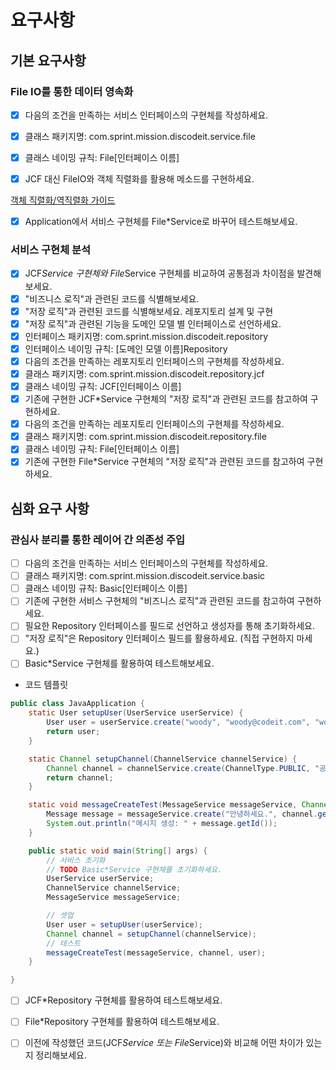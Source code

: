 # 요구사항

## 기본 요구사항

### File IO를 통한 데이터 영속화

- [x]  다음의 조건을 만족하는 서비스 인터페이스의 구현체를 작성하세요.

- [x]  클래스 패키지명: com.sprint.mission.discodeit.service.file

- [x]  클래스 네이밍 규칙: File[인터페이스 이름]

- [x]  JCF 대신 FileIO와 객체 직렬화를 활용해 메소드를 구현하세요.

[객체 직렬화/역직렬화 가이드](https://www.notion.so/13b6fd228e8d80c6b144cdfbf518a9f7?pvs=21)

- [x]  Application에서 서비스 구현체를 File*Service로 바꾸어 테스트해보세요.

### 서비스 구현체 분석

- [x] JCF*Service 구현체와 File*Service 구현체를 비교하여 공통점과 차이점을 발견해보세요.
- [x] "비즈니스 로직"과 관련된 코드를 식별해보세요.
- [x] "저장 로직"과 관련된 코드를 식별해보세요.
  레포지토리 설계 및 구현
- [x] "저장 로직"과 관련된 기능을 도메인 모델 별 인터페이스로 선언하세요.
- [x] 인터페이스 패키지명: com.sprint.mission.discodeit.repository
- [x] 인터페이스 네이밍 규칙: [도메인 모델 이름]Repository
- [x] 다음의 조건을 만족하는 레포지토리 인터페이스의 구현체를 작성하세요.
- [x] 클래스 패키지명: com.sprint.mission.discodeit.repository.jcf
- [x] 클래스 네이밍 규칙: JCF[인터페이스 이름]
- [x] 기존에 구현한 JCF*Service 구현체의 "저장 로직"과 관련된 코드를 참고하여 구현하세요.
- [x] 다음의 조건을 만족하는 레포지토리 인터페이스의 구현체를 작성하세요.
- [x] 클래스 패키지명: com.sprint.mission.discodeit.repository.file
- [x] 클래스 네이밍 규칙: File[인터페이스 이름]
- [x] 기존에 구현한 File*Service 구현체의 "저장 로직"과 관련된 코드를 참고하여 구현하세요.

## 심화 요구 사항

### 관심사 분리를 통한 레이어 간 의존성 주입

- [ ] 다음의 조건을 만족하는 서비스 인터페이스의 구현체를 작성하세요.
- [ ] 클래스 패키지명: com.sprint.mission.discodeit.service.basic
- [ ] 클래스 네이밍 규칙: Basic[인터페이스 이름]
- [ ] 기존에 구현한 서비스 구현체의 "비즈니스 로직"과 관련된 코드를 참고하여 구현하세요.
- [ ] 필요한 Repository 인터페이스를 필드로 선언하고 생성자를 통해 초기화하세요.
- [ ] "저장 로직"은 Repository 인터페이스 필드를 활용하세요. (직접 구현하지 마세요.)
- [ ] Basic*Service 구현체를 활용하여 테스트해보세요.
- 코드 템플릿

```java
public class JavaApplication {
	static User setupUser(UserService userService) {
		User user = userService.create("woody", "woody@codeit.com", "woody1234");
		return user;
	}

	static Channel setupChannel(ChannelService channelService) {
		Channel channel = channelService.create(ChannelType.PUBLIC, "공지", "공지 채널입니다.");
		return channel;
	}

	static void messageCreateTest(MessageService messageService, Channel channel, User author) {
		Message message = messageService.create("안녕하세요.", channel.getId(), author.getId());
		System.out.println("메시지 생성: " + message.getId());
	}

	public static void main(String[] args) {
		// 서비스 초기화
		// TODO Basic*Service 구현체를 초기화하세요.
		UserService userService;
		ChannelService channelService;
		MessageService messageService;

		// 셋업
		User user = setupUser(userService);
		Channel channel = setupChannel(channelService);
		// 테스트
		messageCreateTest(messageService, channel, user);
	}

}
```

- [ ]  JCF*Repository 구현체를 활용하여 테스트해보세요.

- [ ]  File*Repository 구현체를 활용하여 테스트해보세요.
- [ ] 이전에 작성했던 코드(JCF*Service 또는 File*Service)와 비교해 어떤 차이가 있는지 정리해보세요.